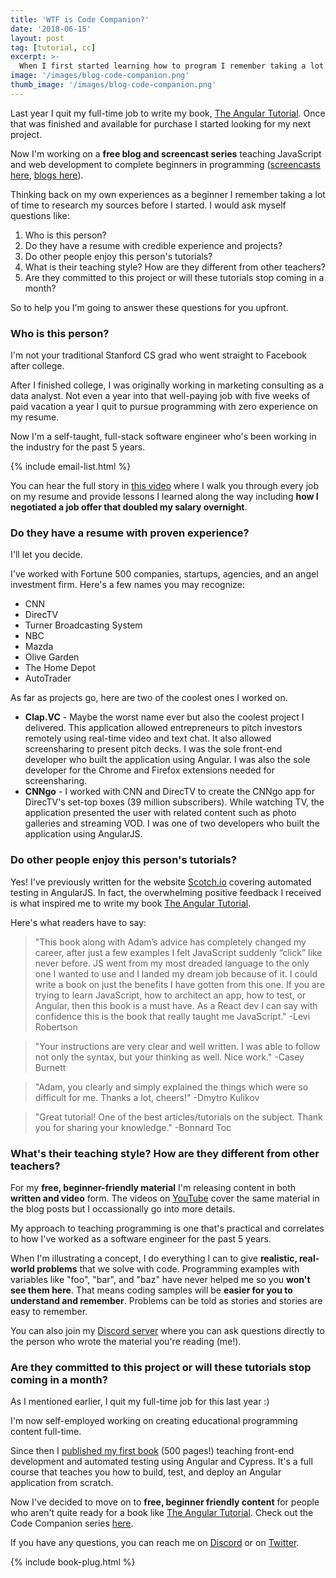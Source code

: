 ```yaml
---
title: 'WTF is Code Companion?'
date: '2018-06-15'
layout: post
tag: [tutorial, cc]
excerpt: >-
  When I first started learning how to program I remember taking a lot of time to research my sources before I started. I would ask myself questions like: Who is this person? Do they have a resume with credible experience and projects? Do other people enjoy this person's tutorials? What is their teaching style? How are they different from other teachers? Are they committed to this project or will these tutorials stop coming in a month? So to help you I'm going to answer these questions for you upfront.
image: '/images/blog-code-companion.png'
thumb_image: '/images/blog-code-companion.png'
---
```


Last year I quit my full-time job to write my book, [The Angular Tutorial](http://www.angulartutorial.org/). Once that was finished and available for purchase I started looking for my next project.

Now I'm working on a **free blog and screencast series** teaching JavaScript and web development to complete beginners in programming ([screencasts here](https://www.youtube.com/watch?v=qgkEjEA23L4&list=PLsZjlbJIu0a9W8otpkC9bDKMcRb24DpbC), [blogs here](http://atom-morgan.github.io/tutorials/)).

Thinking back on my own experiences as a beginner I remember taking a lot of time to research my sources before I started. I would ask myself questions like:

1. Who is this person?
1. Do they have a resume with credible experience and projects?
1. Do other people enjoy this person's tutorials?
1. What is their teaching style? How are they different from other teachers?
1. Are they committed to this project or will these tutorials stop coming in a month?

So to help you I'm going to answer these questions for you upfront.

### Who is this person?

I'm not your traditional Stanford CS grad who went straight to Facebook after college.

After I finished college, I was originally working in marketing consulting as a data analyst. Not even a year into that well-paying job with five weeks of paid vacation a year I quit to pursue programming with zero experience on my resume.

Now I'm a self-taught, full-stack software engineer who's been working in the industry for the past 5 years.

{% include email-list.html %}

You can hear the full story in [this video](https://youtu.be/u6Egm0bIP7k) where I walk you through every job on my resume and provide lessons I learned along the way including **how I negotiated a job offer that doubled my salary overnight**.

### Do they have a resume with proven experience?

I'll let you decide.

I've worked with Fortune 500 companies, startups, agencies, and an angel investment firm. Here's a few names you may recognize:

* CNN
* DirecTV
* Turner Broadcasting System
* NBC
* Mazda
* Olive Garden
* The Home Depot
* AutoTrader

As far as projects go, here are two of the coolest ones I worked on.

* **Clap.VC** - Maybe the worst name ever but also the coolest project I delivered. This application allowed entrepreneurs to pitch investors remotely using real-time video and text chat. It also allowed screensharing to present pitch decks. I was the sole front-end developer who built the application using Angular. I was also the sole developer for the Chrome and Firefox extensions needed for screensharing.
* **CNNgo** - I worked with CNN and DirecTV to create the CNNgo app for DirecTV's set-top boxes (39 million subscribers). While watching TV, the application presented the user with related content such as photo galleries and streaming VOD. I was one of two developers who built the application using AngularJS.

### Do other people enjoy this person's tutorials?

Yes! I've previously written for the website [Scotch.io](https://scotch.io/@adam-morgan) covering automated testing in AngularJS. In fact, the overwhelming positive feedback I received is what inspired me to write my book [The Angular Tutorial](http://www.angulartutorial.org/).

Here's what readers have to say:

> "This book along with Adam’s advice has completely changed my career, after just a few examples I felt JavaScript suddenly “click” like never before. JS went from my most dreaded language to the only one I wanted to use and I landed my dream job because of it. I could write a book on just the benefits I have gotten from this one. If you are trying to learn JavaScript, how to architect an app, how to test, or Angular, then this book is a must have. As a React dev I can say with confidence this is the book that really taught me JavaScript." -Levi Robertson

> "Your instructions are very clear and well written. I was able to follow not only the syntax, but your thinking as well. Nice work." -Casey Burnett

> "Adam, you clearly and simply explained the things which were so difficult for me. Thanks a lot, cheers!" -Dmytro Kulikov

> "Great tutorial! One of the best articles/tutorials on the subject. Thank you for sharing your knowledge." -Bonnard Toc

### What's their teaching style? How are they different from other teachers?

For my **free, beginner-friendly material** I'm releasing content in both **written and video** form. The videos on [YouTube](https://www.youtube.com/watch?v=qgkEjEA23L4&list=PLsZjlbJIu0a9W8otpkC9bDKMcRb24DpbC) cover the same material in the blog posts but I occassionally go into more details.

My approach to teaching programming is one that's practical and correlates to how I've worked as a software engineer for the past 5 years.

When I'm illustrating a concept, I do everything I can to give **realistic, real-world problems** that we solve with code. Programming examples with variables like "foo", "bar", and "baz" have never helped me so you **won't see them here**. That means coding samples will be **easier for you to understand and remember**. Problems can be told as stories and stories are easy to remember.

You can also join my [Discord server](https://discord.gg/xMc7n3Z) where you can ask questions directly to the person who wrote the material you're reading (me!).

### Are they committed to this project or will these tutorials stop coming in a month?

As I mentioned earlier, I quit my full-time job for this last year :)

I'm now self-employed working on creating educational programming content full-time.

Since then I [published my first book](https://www.amazon.com/Angular-Tutorial-Front-End-Development-Automated/dp/1980891419/ref=la_B07CMC6CL8_1_1?s=books&ie=UTF8&qid=1529067875&sr=1-1) (500 pages!) teaching front-end development and automated testing using Angular and Cypress. It's a full course that teaches you how to build, test, and deploy an Angular application from scratch.

Now I've decided to move on to **free, beginner friendly content** for people who aren't quite ready for a book like [The Angular Tutorial](http://www.angulartutorial.org/). Check out the Code Companion series [here](http://atom-morgan.github.io/tutorials/).

If you have any questions, you can reach me on [Discord](https://discord.gg/xMc7n3Z) or on [Twitter](https://twitter.com/atommorgan).

{% include book-plug.html %}